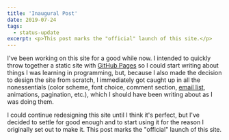 ```yaml
---
title: 'Inaugural Post'
date: 2019-07-24
tags:
  - status-update
excerpt: <p>This post marks the "official" launch of this site.</p>
---
```


I've been working on this site for a good while now. I intended to quickly throw together a static site with [GitHub Pages](https://pages.github.com/) so I could start writing about things I was learning in programming, but, because I also made the decision to design the site from scratch, I immediately got caught up in all the nonessentials (color scheme, font choice, comment section, [email list](/blog/subscribe), animations, pagination, etc.), which I should have been writing about as I was doing them.

I could continue redesigning this site until I think it's perfect, but I've decided to settle for good enough and to start using it for the reason I originally set out to make it. This post marks the "official" launch of this site.
